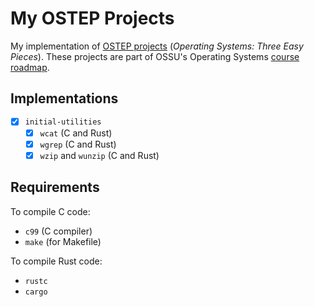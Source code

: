 # My OSTEP Projects

My implementation of [OSTEP projects](https://github.com/remzi-arpacidusseau/ostep-projects) (*Operating Systems: Three Easy Pieces*). These projects are part of OSSU's Operating Systems [course roadmap](https://github.com/ossu/computer-science/blob/master/coursepages/ostep/README.md).

## Implementations

* [X] `initial-utilities`
  * [X] `wcat` (C and Rust)
  * [X] `wgrep` (C and Rust)
  * [X] `wzip` and `wunzip` (C and Rust)

## Requirements

To compile C code:

* `c99` (C compiler)
* `make` (for Makefile)

To compile Rust code:

* `rustc`
* `cargo`
